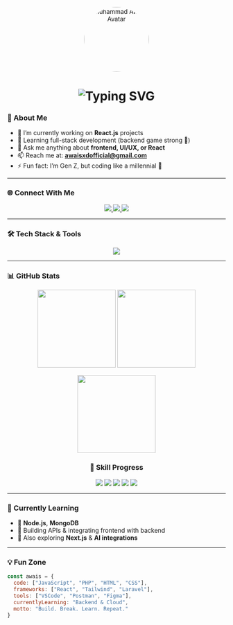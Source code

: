<p align="center">
  <img src="https://github.com/Awaisxd.png" width="150" style="border-radius: 50%;" alt="Muhammad Awais Avatar" />
</p>

<h1 align="center">
  <img src="https://readme-typing-svg.demolab.com?font=Fira+Code&weight=500&size=26&pause=1000&color=00FFD1&center=true&vCenter=true&width=600&lines=Hey+%F0%9F%91%8B%2C+I'm+Muhammad+Awais;Frontend+Dev+%F0%9F%9A%80+%7C+React+Enthusiast;Crafting+Modern+UIs+with+TailwindCSS;Learning+Backend+with+Node.js+%F0%9F%92%BB;Code.+Create.+Conquer." alt="Typing SVG" />
</h1>

### 🚀 About Me

- 🔭 I’m currently working on **React.js** projects
- 🌱 Learning full-stack development (backend game strong 💪)
- 💬 Ask me anything about **frontend, UI/UX, or React**
- 📫 Reach me at: **awaisxdofficial@gmail.com**
- ⚡ Fun fact: I’m Gen Z, but coding like a millennial 🧠

---

### 🌐 Connect With Me
<p align="center">
  <a href="mailto:awaisxd@gmail.com">
    <img src="https://img.shields.io/badge/Gmail-D14836?style=for-the-badge&logo=gmail&logoColor=white"/>
  </a>
  <a href="https://x.com/AwaisxD_">
    <img src="https://img.shields.io/badge/Twitter-%231DA1F2.svg?style=for-the-badge&logo=Twitter&logoColor=white"/>
  </a>
  <a href="https://www.linkedin.com/in/muhammad-awais-050aab310/">
    <img src="https://img.shields.io/badge/LinkedIn-%230077B5.svg?style=for-the-badge&logo=linkedin&logoColor=white"/>
  </a>
</p>


---

### 🛠️ Tech Stack & Tools
<p align="center">
  <img src="https://skillicons.dev/icons?i=html,css,js,ts,react,vite,nextjs,tailwind,bootstrap,nodejs,express,mysql,wordpress,git,github,vscode,figma,linux,aws,npm,docker,bash,netlify,vercel&perline=8" />
</p>

---

### 📊 GitHub Stats
<p align="center">
  <img src="https://github-readme-stats.vercel.app/api?username=Awaisxd&show_icons=true&theme=tokyonight&hide=issues&border_radius=10" height="180"/>
  <img src="https://github-readme-stats.vercel.app/api/top-langs/?username=Awaisxd&layout=compact&theme=tokyonight&border_radius=10" height="180"/>
</p>

<p align="center">
  <img src="https://github-readme-streak-stats.herokuapp.com?user=Awaisxd&theme=tokyonight&date_format=M%20j%5B%2C%20Y%5D&border_radius=10" height="180"/>
</p>

<h3 align="center">🚀 Skill Progress</h3>
<p align="center">
  <img src="https://img.shields.io/badge/HTML-Expert-%23E34F26?style=for-the-badge&logo=html5&logoColor=white" />
  <img src="https://img.shields.io/badge/CSS-Proficient-%231572B6?style=for-the-badge&logo=css3&logoColor=white" />
  <img src="https://img.shields.io/badge/React.js-Intermediate-%2300CFFF?style=for-the-badge&logo=react&logoColor=white" />
  <img src="https://img.shields.io/badge/TailwindCSS-Advanced-%2338BDF8?style=for-the-badge&logo=tailwindcss&logoColor=white" />
  <img src="https://img.shields.io/badge/WordPress-Advanced-%2321759B?style=for-the-badge&logo=wordpress&logoColor=white" />
</p>




---

### 🧠 Currently Learning

- 🔧 **Node.js**, **MongoDB**
- 🧩 Building APIs & integrating frontend with backend
- 🎯 Also exploring **Next.js** & **AI integrations**

---

### 💡 Fun Zone

```javascript
const awais = {
  code: ["JavaScript", "PHP", "HTML", "CSS"],
  frameworks: ["React", "Tailwind", "Laravel"],
  tools: ["VSCode", "Postman", "Figma"],
  currentlyLearning: "Backend & Cloud",
  motto: "Build. Break. Learn. Repeat."
}
